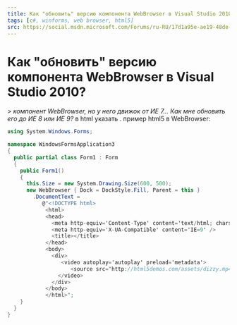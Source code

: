 ```yaml
---
title: Как "обновить" версию компонента WebBrowser в Visual Studio 2010?
tags: [c#, winforms, web browser, html5]
src: https://social.msdn.microsoft.com/Forums/ru-RU/17d1a95e-ae19-48de-96f9-5c117e44d121/-webbrowser-visual-studio-2010?forum=desktopprogrammingru
---
```

# Как "обновить" версию компонента WebBrowser в Visual Studio 2010?
*> компонент WebBrowser, но у него движок от ИЕ 7... Как мне обновить его до ИЕ 8 или ИЕ 9?*
в html указать <meta http-equiv='X-UA-Compatible' content='IE=9' />.
пример html5 в WebBrowser:
```c#
using System.Windows.Forms;

namespace WindowsFormsApplication3
{
  public partial class Form1 : Form
  {
    public Form1()
    {
      this.Size = new System.Drawing.Size(600, 500);
      new WebBrowser { Dock = DockStyle.Fill, Parent = this }
        .DocumentText = 
           @"<!DOCTYPE html>
            <html>
            <head>
              <meta http-equiv='Content-Type' content='text/html; charset=unicode' />
              <meta http-equiv='X-UA-Compatible' content='IE=9' /> 
              <title></title>
            </head>
            <body>
              <div>
                 <video autoplay='autoplay' preload='metadata'>
                    <source src='http://html5demos.com/assets/dizzy.mp4' type='video/mp4' />
                </video>
              </div>
            </body>
            </html>";
    }
  }
}
```
